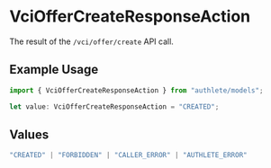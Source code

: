 # VciOfferCreateResponseAction

The result of the `/vci/offer/create` API call.

## Example Usage

```typescript
import { VciOfferCreateResponseAction } from "authlete/models";

let value: VciOfferCreateResponseAction = "CREATED";
```

## Values

```typescript
"CREATED" | "FORBIDDEN" | "CALLER_ERROR" | "AUTHLETE_ERROR"
```